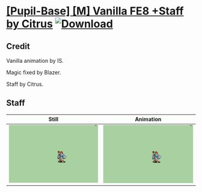 # [\[Pupil-Base\] \[M\] Vanilla FE8 +Staff by Citrus](./) [![Download](https://img.shields.io/badge/Download--red?style=social&logo=github)](https://minhaskamal.github.io/DownGit/#/home?url=https://github.com/Klokinator/FE-Repo/tree/main/Battle%20Animations%2FMagi%20-%20Nature-Type%2F%5BPupil-Base%5D%20%5BM%5D%20Vanilla%20FE8%20%2BStaff%20by%20Citrus%2F7.%20Staff)

## Credit

Vanilla animation by IS.

Magic fixed by Blazer.

Staff by Citrus.

## Staff

| Still | Animation |
| :---: | :-------: |
| ![Staff still](./Staff_000.png) | ![Staff animation](./Staff.gif) |
